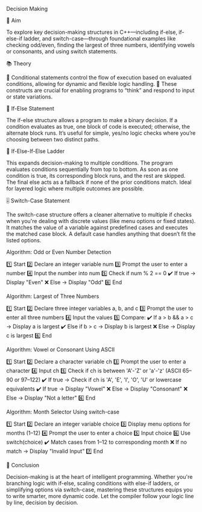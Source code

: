 Decision Making

🎯 Aim

To explore key decision-making structures in C++—including if-else, if-else-if ladder, and switch-case—through foundational examples like checking odd/even, finding the largest of three numbers, identifying vowels or consonants, and using switch statements.

📚 Theory

🔹 Conditional statements control the flow of execution based on evaluated conditions, allowing for dynamic and flexible logic handling. 🔹 These constructs are crucial for enabling programs to “think” and respond to input or state variations.

🔄 If-Else Statement

The if-else structure allows a program to make a binary decision. If a condition evaluates as true, one block of code is executed; otherwise, the alternate block runs. It’s useful for simple, yes/no logic checks where you’re choosing between two distinct paths.

🧭 If-Else-If-Else Ladder

This expands decision-making to multiple conditions. The program evaluates conditions sequentially from top to bottom. As soon as one condition is true, its corresponding block runs, and the rest are skipped. The final else acts as a fallback if none of the prior conditions match. Ideal for layered logic where multiple outcomes are possible.

🎚️ Switch-Case Statement

The switch-case structure offers a cleaner alternative to multiple if checks when you're dealing with discrete values (like menu options or fixed states). It matches the value of a variable against predefined cases and executes the matched case block. A default case handles anything that doesn’t fit the listed options.

Algorithm: Odd or Even Number Detection

1️⃣ Start 2️⃣ Declare an integer variable num 3️⃣ Prompt the user to enter a number 4️⃣ Input the number into num 5️⃣ Check if num % 2 == 0 ✔️ If true → Display "Even" ❌ Else → Display "Odd" 6️⃣ End

Algorithm: Largest of Three Numbers

1️⃣ Start 2️⃣ Declare three integer variables a, b, and c 3️⃣ Prompt the user to enter all three numbers 4️⃣ Input the values 5️⃣ Compare: ✔️ If a > b && a > c → Display a is largest ✔️ Else if b > c → Display b is largest ❌ Else → Display c is largest 6️⃣ End

Algorithm: Vowel or Consonant Using ASCII

1️⃣ Start 2️⃣ Declare a character variable ch 3️⃣ Prompt the user to enter a character 4️⃣ Input ch 5️⃣ Check if ch is between 'A'-'Z' or 'a'-'z' (ASCII 65–90 or 97–122) ✔️ If true → Check if ch is 'A', 'E', 'I', 'O', 'U' or lowercase equivalents ✔️ If true → Display "Vowel" ❌ Else → Display "Consonant" ❌ Else → Display "Not a letter" 6️⃣ End

Algorithm: Month Selector Using switch-case

1️⃣ Start 2️⃣ Declare an integer variable choice 3️⃣ Display menu options for months (1–12) 4️⃣ Prompt the user to enter a choice 5️⃣ Input choice 6️⃣ Use switch(choice) ✔️ Match cases from 1–12 to corresponding month ❌ If no match → Display "Invalid Input" 7️⃣ End

🧠 Conclusion

Decision-making is at the heart of intelligent programming. Whether you're branching logic with if-else, scaling conditions with else-if ladders, or simplifying options via switch-case, mastering these structures equips you to write smarter, more dynamic code. Let the compiler follow your logic line by line, decision by decision.

